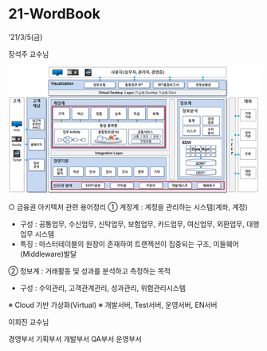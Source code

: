 # 21-WordBook
 
 '21/3/5(금) 
 
 장석주 교수님
 
 <img src = "Architecture.jpg"/><br>
 
○ 금융권 아키텍처 관련 용어정리
① 계정계 : 계정을 관리하는 시스템(계좌, 계정)
  - 구성 : 공통업무, 수신업무, 신탁업무, 보험업무, 카드업무, 여신업무, 외환업무, 대행업무 시스템
  - 특징 : 마스터테이블의 원장이 존재하여 트랜젝션이 집중되는 구조, 미들웨어(Middleware)발달

② 정보계 : 거래활동 및 성과를 분석하고 측정하는 목적
  - 구성 : 수익관리, 고객관계관리, 성과관리, 위험관리시스템

※ Cloud 기반 가상화(Virtual)
※ 개발서버, Test서버, 운영서버, EN서버


이희진 교수님

경영부서 기획부서 개발부서 QA부서 운영부서

